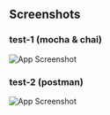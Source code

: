 
## Screenshots 

### test-1 (mocha & chai)

![App Screenshot](https://res.cloudinary.com/drpcddtza/image/upload/v1684007115/t1_z1wiwl.png) 

### test-2 (postman)

![App Screenshot](https://res.cloudinary.com/drpcddtza/image/upload/v1684007115/t2_ikj6hz.png) 

